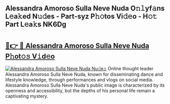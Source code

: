 ## Alessandra Amoroso Sulla Neve Nuda O𝚗𝚕yf𝚊ns L𝚎a𝚔ed N𝚞𝚍es - Part-syz P𝚑𝚘tos Vi𝚍𝚎o - H𝚘𝚝 Part L𝚎a𝚔s NK6Dg

# <h2><a href="http://kf5tbl9.oniu.top/?m=Alessandra+Amoroso+Sulla+Neve+Nuda">🔗👉 🔴 Alessandra Amoroso Sulla Neve Nuda P𝚑ot𝚘𝚜 V𝚒d𝚎o</a></h2>

[![Alessandra Amoroso Sulla Neve Nuda Nu𝚍e𝚜](https://i.imgur.com/0qMVB7G.gif)](http://kf5tbl9.oniu.top/?m=Alessandra+Amoroso+Sulla+Neve+Nuda)
Online thought leader Alessandra Amoroso Sulla Neve Nuda, known for disseminating dance and lifestyle knowledge, through performances and vlogs on social media. Alessandra Amoroso Sulla Neve Nuda's public image is characterized by its openness and accessibility, but the depths of his personal life remain a captivating mystery.  
